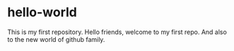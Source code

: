 # hello-world
This is my first repository.
Hello friends, welcome to my first repo.
And also to the new world of github family.
